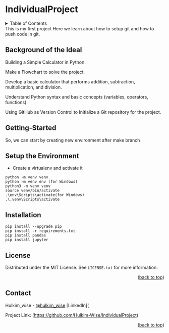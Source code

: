 # IndividualProject
<!-- TABLE OF CONTENTS -->
<details>
  <summary>Table of Contents</summary>
  <ol>
    <li>
      <a href="#background-of-the-ideal"Background of the Ideal</a>
    </li>
    <li>
      <a href="#getting-started">Getting Started</a>
      <ul>
        <li><a href="Setup the Environment"> Setup the Environment</a></li>
        <li><a href="#installation">Installation</a></li>
      </ul>
    </li>
     <li><a href="#license">License</a></li>
    <li><a href="#contact">Contact</a></li>
  
  </ol>
</details>
This is my first project
Here we learn about how to setup git and how to push code in git. 

## Background of the Ideal

Building a Simple Calculator in Python.

Make a Flowchart to solve the project.

Develop a basic calculator that performs addition, subtraction, multiplication, and division.

Understand Python syntax and basic concepts (variables, operators, functions).

Using GitHub as Version Control to Initialize a Git repository for the project.

## Getting-Started
So, we can start by creating new environment after make branch

## Setup the Environment

* Create a virtualenv and activate it
```
python -m venv venv
python -m venv env (for Windows)
python3 -m venv venv
source venv/bin/activate
.\env\Scripts\activate(for Windows)
.\.venv\Scripts\activate
```

## Installation 
```
pip install --upgrade pip
pip install -r requirements.txt
pip install pandas
pip install jupyter
```
<!-- LICENSE -->
## License

Distributed under the MIT License. See `LICENSE.txt` for more information.

<p align="right">(<a href="#readme-top">back to top</a>)</p>

<!-- CONTACT -->
## Contact

Hulkim_wise - 
[@hulkim_wise](https://x.com/hulkim_wise) 
[LinkedIn](

Project Link: (https://github.com/Hulkim-Wise/IndividualProject)

<p align="right">(<a href="#readme-top">back to top</a>)</p>

